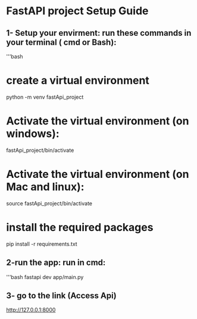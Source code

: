 # FastAPI project Setup Guide
## 1- Setup your envirment: run these commands in your terminal ( cmd or Bash):
'''bash
# create a virtual environment
python -m venv fastApi_project 

# Activate the virtual environment  (on windows):
fastApi_project/bin/activate
# Activate the virtual environment  (on Mac and linux):
source fastApi_project/bin/activate

# install the required packages
pip install -r requirements.txt 

## 2-run the app: run in cmd:
'''bash
fastapi dev app/main.py


## 3- go to the link (Access Api)
http://127.0.0.1:8000
